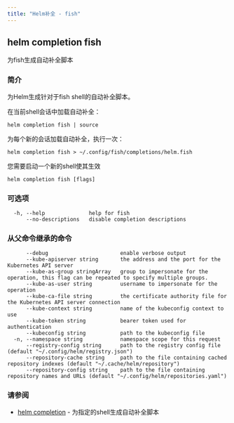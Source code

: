```yaml
---
title: "Helm补全 - fish"
---
```


## helm completion fish

为fish生成自动补全脚本

### 简介


为Helm生成针对于fish shell的自动补全脚本。

在当前shell会话中加载自动补全：

    helm completion fish | source

为每个新的会话加载自动补全，执行一次：

    helm completion fish > ~/.config/fish/completions/helm.fish

您需要启动一个新的shell使其生效


```shell
helm completion fish [flags]
```

### 可选项

```shell
  -h, --help              help for fish
      --no-descriptions   disable completion descriptions
```

### 从父命令继承的命令

```shell
      --debug                       enable verbose output
      --kube-apiserver string       the address and the port for the Kubernetes API server
      --kube-as-group stringArray   group to impersonate for the operation, this flag can be repeated to specify multiple groups.
      --kube-as-user string         username to impersonate for the operation
      --kube-ca-file string         the certificate authority file for the Kubernetes API server connection
      --kube-context string         name of the kubeconfig context to use
      --kube-token string           bearer token used for authentication
      --kubeconfig string           path to the kubeconfig file
  -n, --namespace string            namespace scope for this request
      --registry-config string      path to the registry config file (default "~/.config/helm/registry.json")
      --repository-cache string     path to the file containing cached repository indexes (default "~/.cache/helm/repository")
      --repository-config string    path to the file containing repository names and URLs (default "~/.config/helm/repositories.yaml")
```

### 请参阅

* [helm completion](helm_completion.md) - 为指定的shell生成自动补全脚本
